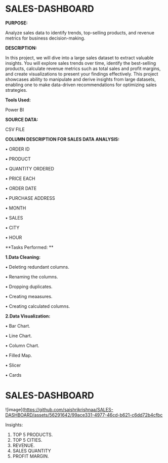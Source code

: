 # SALES-DASHBOARD


**PURPOSE:**

Analyze sales data to identify trends, top-selling products, and revenue metrics for business decision-making.

**DESCRIPTION:**

In this project, we will dive into a large sales dataset to extract valuable insights. You will explore sales trends over time, identify the best-selling products, calculate revenue metrics such as total sales and 
profit margins, and create visualizations to present your findings effectively. This project showcases ability to manipulate and derive insights from large datasets, enabling one to make data-driven 
recommendations for optimizing sales strategies.

**Tools Used:**

Power BI

**SOURCE DATA:**

CSV FILE


**COLUMN DESCRIPTION FOR SALES DATA ANALYSIS:**

• ORDER ID

• PRODUCT

• QUANTITY ORDERED

• PRICE EACH

• ORDER DATE

• PURCHASE ADDRESS

• MONTH

• SALES

• CITY

• HOUR


**Tasks Performed: **

**1.Data Cleaning:**

• Deleting redundant columns.

• Renaming the columns.

• Dropping duplicates.

• Creating meaasures.

• Creating calculated columns.


**2.Data Visualization:**

• Bar Chart.

• Line Chart.

• Column Chart.

• Filled Map.

• Slicer

• Cards



# SALES-DASHBOARD


![image](https://github.com/saishrikrishnaa/SALES-DASHBOARD/assets/56291642/99ace331-4977-46cd-b621-c6dd72b4cfbc


Insights:

1. TOP 5 PRODUCTS.
2. TOP 5 CITIES.
3. REVENUE.
4. SALES QUANTITY
5. PROFIT MARGIN.


